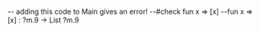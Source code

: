 -- adding this code to Main gives an error!
--#check fun x => [x]
--fun x => [x] : ?m.9 → List ?m.9
